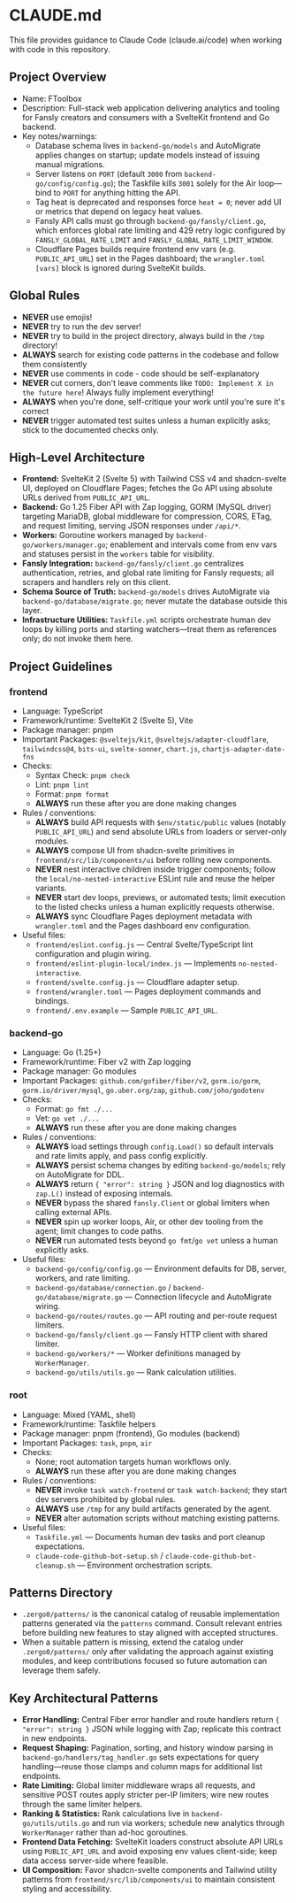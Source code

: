 # CLAUDE.md

This file provides guidance to Claude Code (claude.ai/code) when working with code in this repository.

## Project Overview
- Name: FToolbox
- Description: Full-stack web application delivering analytics and tooling for Fansly creators and consumers with a SvelteKit frontend and Go backend.
- Key notes/warnings:
  - Database schema lives in `backend-go/models` and AutoMigrate applies changes on startup; update models instead of issuing manual migrations.
  - Server listens on `PORT` (default `3000` from `backend-go/config/config.go`); the Taskfile kills `3001` solely for the Air loop—bind to `PORT` for anything hitting the API.
  - Tag heat is deprecated and responses force `heat = 0`; never add UI or metrics that depend on legacy heat values.
  - Fansly API calls must go through `backend-go/fansly/client.go`, which enforces global rate limiting and 429 retry logic configured by `FANSLY_GLOBAL_RATE_LIMIT` and `FANSLY_GLOBAL_RATE_LIMIT_WINDOW`.
  - Cloudflare Pages builds require frontend env vars (e.g. `PUBLIC_API_URL`) set in the Pages dashboard; the `wrangler.toml [vars]` block is ignored during SvelteKit builds.

## Global Rules
- **NEVER** use emojis!
- **NEVER** try to run the dev server!
- **NEVER** try to build in the project directory, always build in the `/tmp` directory!
- **ALWAYS** search for existing code patterns in the codebase and follow them consistently
- **NEVER** use comments in code - code should be self-explanatory
- **NEVER** cut corners, don't leave comments like `TODO: Implement X in the future here`! Always fully implement everything!
- **ALWAYS** when you're done, self-critique your work until you're sure it's correct 
- **NEVER** trigger automated test suites unless a human explicitly asks; stick to the documented checks only.

## High-Level Architecture
- **Frontend:** SvelteKit 2 (Svelte 5) with Tailwind CSS v4 and shadcn-svelte UI, deployed on Cloudflare Pages; fetches the Go API using absolute URLs derived from `PUBLIC_API_URL`.
- **Backend:** Go 1.25 Fiber API with Zap logging, GORM (MySQL driver) targeting MariaDB, global middleware for compression, CORS, ETag, and request limiting, serving JSON responses under `/api/*`.
- **Workers:** Goroutine workers managed by `backend-go/workers/manager.go`; enablement and intervals come from env vars and statuses persist in the `workers` table for visibility.
- **Fansly Integration:** `backend-go/fansly/client.go` centralizes authentication, retries, and global rate limiting for Fansly requests; all scrapers and handlers rely on this client.
- **Schema Source of Truth:** `backend-go/models` drives AutoMigrate via `backend-go/database/migrate.go`; never mutate the database outside this layer.
- **Infrastructure Utilities:** `Taskfile.yml` scripts orchestrate human dev loops by killing ports and starting watchers—treat them as references only; do not invoke them here.

## Project Guidelines

### frontend
- Language: TypeScript
- Framework/runtime: SvelteKit 2 (Svelte 5), Vite
- Package manager: pnpm
- Important Packages: `@sveltejs/kit`, `@sveltejs/adapter-cloudflare`, `tailwindcss@4`, `bits-ui`, `svelte-sonner`, `chart.js`, `chartjs-adapter-date-fns`
- Checks:
  - Syntax Check: `pnpm check`
  - Lint: `pnpm lint`
  - Format: `pnpm format`
  - **ALWAYS** run these after you are done making changes
- Rules / conventions:
  - **ALWAYS** build API requests with `$env/static/public` values (notably `PUBLIC_API_URL`) and send absolute URLs from loaders or server-only modules.
  - **ALWAYS** compose UI from shadcn-svelte primitives in `frontend/src/lib/components/ui` before rolling new components.
  - **NEVER** nest interactive children inside trigger components; follow the `local/no-nested-interactive` ESLint rule and reuse the helper variants.
  - **NEVER** start dev loops, previews, or automated tests; limit execution to the listed checks unless a human explicitly requests otherwise.
  - **ALWAYS** sync Cloudflare Pages deployment metadata with `wrangler.toml` and the Pages dashboard env configuration.
- Useful files:
  - `frontend/eslint.config.js` — Central Svelte/TypeScript lint configuration and plugin wiring.
  - `frontend/eslint-plugin-local/index.js` — Implements `no-nested-interactive`.
  - `frontend/svelte.config.js` — Cloudflare adapter setup.
  - `frontend/wrangler.toml` — Pages deployment commands and bindings.
  - `frontend/.env.example` — Sample `PUBLIC_API_URL`.

### backend-go
- Language: Go (1.25+)
- Framework/runtime: Fiber v2 with Zap logging
- Package manager: Go modules
- Important Packages: `github.com/gofiber/fiber/v2`, `gorm.io/gorm`, `gorm.io/driver/mysql`, `go.uber.org/zap`, `github.com/joho/godotenv`
- Checks:
  - Format: `go fmt ./...`
  - Vet: `go vet ./...`
  - **ALWAYS** run these after you are done making changes
- Rules / conventions:
  - **ALWAYS** load settings through `config.Load()` so default intervals and rate limits apply, and pass config explicitly.
  - **ALWAYS** persist schema changes by editing `backend-go/models`; rely on AutoMigrate for DDL.
  - **ALWAYS** return `{ "error": string }` JSON and log diagnostics with `zap.L()` instead of exposing internals.
  - **NEVER** bypass the shared `fansly.Client` or global limiters when calling external APIs.
  - **NEVER** spin up worker loops, Air, or other dev tooling from the agent; limit changes to code paths.
  - **NEVER** run automated tests beyond `go fmt`/`go vet` unless a human explicitly asks.
- Useful files:
  - `backend-go/config/config.go` — Environment defaults for DB, server, workers, and rate limiting.
  - `backend-go/database/connection.go` / `backend-go/database/migrate.go` — Connection lifecycle and AutoMigrate wiring.
  - `backend-go/routes/routes.go` — API routing and per-route request limiters.
  - `backend-go/fansly/client.go` — Fansly HTTP client with shared limiter.
  - `backend-go/workers/*` — Worker definitions managed by `WorkerManager`.
  - `backend-go/utils/utils.go` — Rank calculation utilities.

### root
- Language: Mixed (YAML, shell)
- Framework/runtime: Taskfile helpers
- Package manager: pnpm (frontend), Go modules (backend)
- Important Packages: `task`, `pnpm`, `air`
- Checks:
  - None; root automation targets human workflows only.
  - **ALWAYS** run these after you are done making changes
- Rules / conventions:
  - **NEVER** invoke `task watch-frontend` or `task watch-backend`; they start dev servers prohibited by global rules.
  - **ALWAYS** use `/tmp` for any build artifacts generated by the agent.
  - **NEVER** alter automation scripts without matching existing patterns.
- Useful files:
  - `Taskfile.yml` — Documents human dev tasks and port cleanup expectations.
  - `claude-code-github-bot-setup.sh` / `claude-code-github-bot-cleanup.sh` — Environment orchestration scripts.

## Patterns Directory
- `.zergo0/patterns/` is the canonical catalog of reusable implementation patterns generated via the `patterns` command. Consult relevant entries before building new features to stay aligned with accepted structures.
- When a suitable pattern is missing, extend the catalog under `.zergo0/patterns/` only after validating the approach against existing modules, and keep contributions focused so future automation can leverage them safely.

## Key Architectural Patterns
- **Error Handling:** Central Fiber error handler and route handlers return `{ "error": string }` JSON while logging with Zap; replicate this contract in new endpoints.
- **Request Shaping:** Pagination, sorting, and history window parsing in `backend-go/handlers/tag_handler.go` sets expectations for query handling—reuse those clamps and column maps for additional list endpoints.
- **Rate Limiting:** Global limiter middleware wraps all requests, and sensitive POST routes apply stricter per-IP limiters; wire new routes through the same limiter helpers.
- **Ranking & Statistics:** Rank calculations live in `backend-go/utils/utils.go` and run via workers; schedule new analytics through `WorkerManager` rather than ad-hoc goroutines.
- **Frontend Data Fetching:** SvelteKit loaders construct absolute API URLs using `PUBLIC_API_URL` and avoid exposing env values client-side; keep data access server-side where feasible.
- **UI Composition:** Favor shadcn-svelte components and Tailwind utility patterns from `frontend/src/lib/components/ui` to maintain consistent styling and accessibility.

